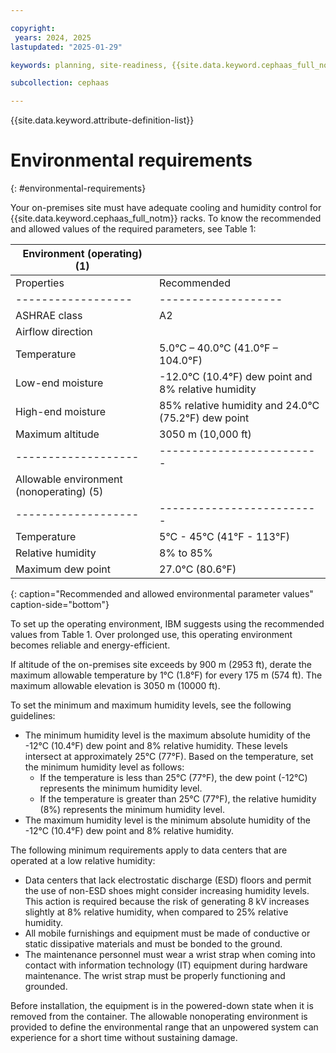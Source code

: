 ```yaml
---

copyright:
 years: 2024, 2025
lastupdated: "2025-01-29"

keywords: planning, site-readiness, {{site.data.keyword.cephaas_full_notm}}, on-premises, environment, environmental requirement

subcollection: cephaas

---
```


{{site.data.keyword.attribute-definition-list}}

# Environmental requirements
{: #environmental-requirements}

Your on-premises site must have adequate cooling and humidity control for {{site.data.keyword.cephaas_full_notm}} racks. To know the recommended and allowed values of the required parameters, see Table 1:

| Environment (operating) (1)                                           | |
|---------------------------------------------------------------------- | --- |
| Properties        | Recommended   |
| ------------------| ------------------- |
| ASHRAE class      | A2                  |
| Airflow direction |                     |
| Temperature       | 5.0°C – 40.0°C (41.0°F – 104.0°F) |
| Low-end moisture  | -12.0°C (10.4°F) dew point and 8% relative humidity|
| High-end moisture | 85% relative humidity and 24.0°C (75.2°F) dew point |
| Maximum altitude  | 3050 m (10,000 ft)        |
|-------------------| ------------------------- |
| Allowable environment (nonoperating) (5)    | |
|-------------------| -------------------------  |
| Temperature       | 5°C - 45°C (41°F - 113°F)  |
| Relative humidity | 8% to 85%                 |
| Maximum dew point | 27.0°C (80.6°F)           |
{: caption="Recommended and allowed environmental parameter values" caption-side="bottom"}

To set up the operating environment, IBM suggests using the recommended values from Table 1. Over prolonged use, this operating environment becomes reliable and energy-efficient.


If altitude of the on-premises site exceeds by 900 m (2953 ft), derate the maximum allowable temperature by 1°C (1.8°F) for every 175 m (574 ft). The maximum allowable elevation is 3050 m (10000 ft).

To set the minimum and maximum humidity levels, see the following guidelines:
*  The minimum humidity level is the maximum absolute humidity of the -12°C (10.4°F) dew point and 8% relative humidity. These levels intersect at approximately 25°C (77°F). Based on the temperature, set the minimum humidity level as follows:
   -  If the temperature is less than 25°C (77°F), the dew point (-12°C) represents the minimum humidity level.
   -  If the temperature is greater than 25°C (77°F), the relative humidity (8%) represents the minimum humidity level.
*  The maximum humidity level is the minimum absolute humidity of the -12°C (10.4°F) dew point and 8% relative humidity.

The following minimum requirements apply to data centers that are operated at a low relative humidity:
*  Data centers that lack electrostatic discharge (ESD) floors and permit the use of non-ESD shoes might consider increasing humidity levels. This action is required because the risk of generating 8 kV increases slightly at 8% relative humidity, when compared to 25% relative humidity.
*  All mobile furnishings and equipment must be made of conductive or static dissipative materials and must be bonded to the ground.
*  The maintenance personnel must wear a wrist strap when coming into contact with information technology (IT) equipment during hardware maintenance. The wrist strap must be properly functioning and grounded.

Before installation, the equipment is in the powered-down state when it is removed from the container. The allowable nonoperating environment is provided to define the environmental range that an unpowered system can experience for a short time without sustaining damage.
